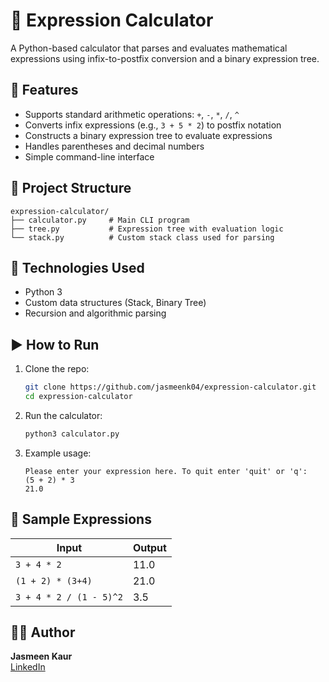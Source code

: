 # 🧮 Expression Calculator

A Python-based calculator that parses and evaluates mathematical expressions using infix-to-postfix conversion and a binary expression tree.

## 🚀 Features

- Supports standard arithmetic operations: `+`, `-`, `*`, `/`, `^`
- Converts infix expressions (e.g., `3 + 5 * 2`) to postfix notation
- Constructs a binary expression tree to evaluate expressions
- Handles parentheses and decimal numbers
- Simple command-line interface

## 📁 Project Structure

```
expression-calculator/
├── calculator.py     # Main CLI program
├── tree.py           # Expression tree with evaluation logic
└── stack.py          # Custom stack class used for parsing
```

## 🧠 Technologies Used

- Python 3
- Custom data structures (Stack, Binary Tree)
- Recursion and algorithmic parsing

## ▶️ How to Run

1. Clone the repo:
   ```bash
   git clone https://github.com/jasmeenk04/expression-calculator.git
   cd expression-calculator
   ```

2. Run the calculator:
   ```bash
   python3 calculator.py
   ```

3. Example usage:
   ```
   Please enter your expression here. To quit enter 'quit' or 'q':
   (5 + 2) * 3
   21.0
   ```

## 📝 Sample Expressions

| Input             | Output |
|------------------|--------|
| `3 + 4 * 2`       | 11.0   |
| `(1 + 2) * (3+4)` | 21.0   |
| `3 + 4 * 2 / (1 - 5)^2` | 3.5 |

## 👩‍💻 Author

**Jasmeen Kaur**  
[LinkedIn](https://www.linkedin.com/in/jasmeenkaur101)
